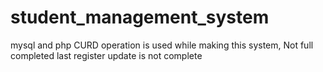 # student_management_system
mysql and php CURD operation is used while making this system, Not full completed last register update is not complete
